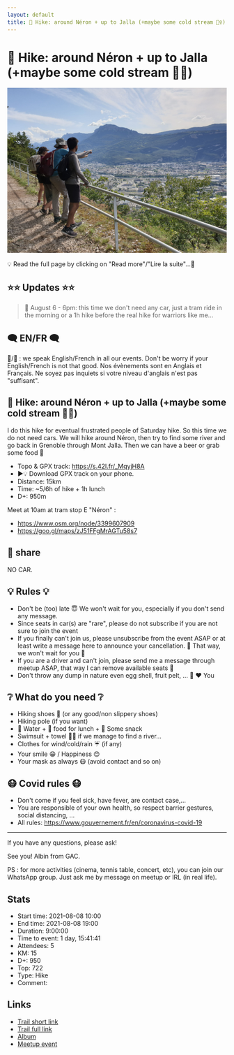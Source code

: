 ```yaml
---
layout: default
title: 🥾 Hike: around Néron + up to Jalla (+maybe some cold stream 🏊‍♀️)
---
```


# 🥾 Hike: around Néron + up to Jalla (+maybe some cold stream 🏊‍♀️)

![2021-08-08](../img/orig/2021-08-08.jpg)

💡 Read the full page by clicking on "Read more"/"Lire la suite"...💜

##  ⭐⭐ Updates ⭐⭐ 
> 📅 August 6 - 6pm: this time we don't need any car, just a tram ride in the morning or a 1h hike before the real hike for warriors like me...

##  🗨️ EN/FR 🗨️ 
🦅/🐓 : we speak English/French in all our events. Don't be worry if your English/French is not that good. Nos évènements sont en Anglais et Français. Ne soyez pas inquiets si votre niveau d'anglais n'est pas "suffisant".

##  🥾 Hike: around Néron + up to Jalla (+maybe some cold stream 🏊‍♀️) 
I do this hike for eventual frustrated people of Saturday hike. So this time we do not need cars. We will hike around Néron, then try to find some river and go back in Grenoble through Mont Jalla. Then we can have a beer or grab some food 🍔

* Topo & GPX track: https://s.42l.fr/_MqyjH8A
* ▶💡 Download GPX track on your phone.
* Distance: 15km
* Time: ~5/6h of hike + 1h lunch
* D+: 950m

Meet at 10am at tram stop E "Néron" :
- https://www.osm.org/node/3399607909
- https://goo.gl/maps/zJ51FFgMrAGTu58s7

##  🚗 share 
NO CAR.

##  💡 Rules 💡 
- Don't be (too) late 😇 We won't wait for you, especially if you don't send any message.
- Since seats in car(s) are "rare", please do not subscribe if you are not sure to join the event
- If you finally can't join us, please unsubscribe from the event ASAP or at least write a message here to announce your cancellation. 💜 That way, we won't wait for you 💜
- If you are a driver and can't join, please send me a message through meetup ASAP, that way I can remove available seats 🚗
- Don't throw any dump in nature even egg shell, fruit pelt, ... 🌳 ❤️ You

##  ❔ What do you need ❔ 
- Hiking shoes 🥾 (or any good/non slippery shoes)
- Hiking pole (if you want)
- 🧃 Water + 🥕 food for lunch + 🍫 Some snack
- Swimsuit + towel 🏊‍♀️ if we manage to find a river...
- Clothes for wind/cold/rain ☔ (if any)
- Your smile 😁 / Happiness 😊
- Your mask as always 😷 (avoid contact and so on)

##  😷 Covid rules 😷 
- Don't come if you feel sick, have fever, are contact case,...
- You are responsible of your own health, so respect barrier gestures, social distancing, ...
- All rules: https://www.gouvernement.fr/en/coronavirus-covid-19

-----------------------
If you have any questions, please ask!

See you! Albin from GAC.

PS : for more activities (cinema, tennis table, concert, etc), you can join our WhatsApp group. Just ask me by message on meetup or IRL (in real life).

## Stats

- Start time: 2021-08-08 10:00
- End time: 2021-08-08 19:00
- Duration: 9:00:00
- Time to event: 1 day, 15:41:41
- Attendees: 5
- KM: 15
- D+: 950
- Top: 722
- Type: Hike
- Comment: 

## Links

- [Trail short link](https://s.42l.fr/_MqyjH8A)
- [Trail full link]()
- [Album](https://binnette.github.io/GacImg2021/2021-08-08-🥾-Hike-around-Neron-up-to-Jalla-maybe-some-cold-stream-🏊‍♀️.html)
- [Meetup event](https://www.meetup.com/grenoble-adventure-club-english-french/events/279954414/)
